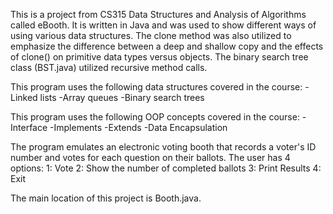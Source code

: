 This is a project from CS315 Data Structures and Analysis of Algorithms called eBooth. It is written in Java and was used to show different ways of using various data structures. The clone method was also utilized to emphasize the difference between a deep and shallow copy and the effects of clone() on primitive data types versus objects. The binary search tree class (BST.java) utilized recursive method calls. 

This program uses the following data structures covered in the course:
-Linked lists
-Array queues
-Binary search trees

This program uses the following OOP concepts covered in the course:
-Interface
-Implements
-Extends
-Data Encapsulation

The program emulates an electronic voting booth that records a voter's ID number and votes for each question on their ballots. 
The user has 4 options:
1: Vote
2: Show the number of completed ballots
3: Print Results
4: Exit

The main location of this project is Booth.java. 




